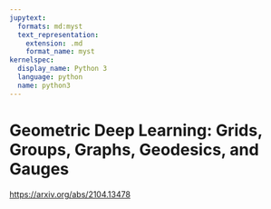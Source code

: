```yaml
---
jupytext:
  formats: md:myst
  text_representation:
    extension: .md
    format_name: myst
kernelspec:
  display_name: Python 3
  language: python
  name: python3
---
```


# Geometric Deep Learning: Grids, Groups, Graphs, Geodesics, and Gauges

https://arxiv.org/abs/2104.13478